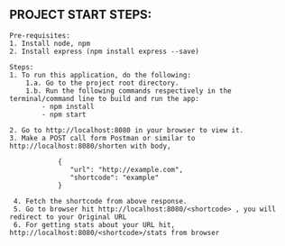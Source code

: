 ## PROJECT START STEPS:

    Pre-requisites:
    1. Install node, npm
    2. Install express (npm install express --save)

    Steps:
    1. To run this application, do the following:
        1.a. Go to the project root directory.
        1.b. Run the following commands respectively in the terminal/command line to build and run the app:
            - npm install
            - npm start
    
    2. Go to http://localhost:8080 in your browser to view it.
    3. Make a POST call form Postman or similar to http://localhost:8080/shorten with body,
            
                {
                   "url": "http://example.com",
                   "shortcode": "example"
                }
        
     4. Fetch the shortcode from above response.
     5. Go to browser hit http://localhost:8080/<shortcode> , you will redirect to your Original URL
     6. For getting stats about your URL hit, http://localhost:8080/<shortcode>/stats from browser
